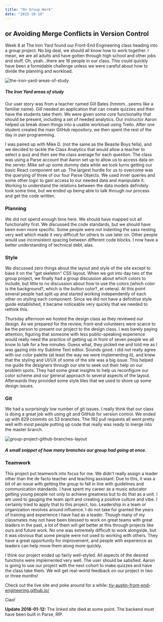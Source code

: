 ```yaml
---
title: "On Group Work"
date: "2015-10-19"
---
```


## or Avoiding Merge Conflicts in Version Control

Week 8 at The Iron Yard found our Front-End Engineering class heading into a group project. No big deal, we should all know how to work together. I mean, we are all adults and have gotten through high school and other jobs and stuff. Oh, yeah...there are 16 people in our class. This could quickly have been a formidable challenge unless we were careful about how to divide the planning and workload.

![the-iron-yard-areas-of-study](https://res.cloudinary.com/drumsensei/image/upload/v1515808787/the-iron-yard_areas-of-study_rd0wdu.png)

##### The Iron Yard areas of study

Our user story was from a teacher named Gill Bates (hmmm...seems like a familiar name). Gill needed an application that can create quizzes and then have the students take them. We were given some core functionality that should be present, including a set of needed analytics. Our instructor Aaron helped us break down things into a usable workload using Trello. After one student created the main GitHub repository, we then spent the rest of the day in pair programming.

I was paired up with Mike D. (not the same as the Beastie Boys fella), and we decided to tackle the Class Analytics that would allow a teacher to select a quiz and then see the class average for each question. The class was using a Parse account that Aaron set up to allow us to access data on the server. Mike set up some dummy data while we took turns getting our basic React component set up. The largest hurdle for us to overcome was the querying of three of our four Parse Objects. We used inner queries and some other logic to gain access to our needed data and manipulate it. Working to understand the relations between the data models definitely took some time, but we ended up being able to talk through our process and get the code written.

### Planning

We did not spend enough time here. We should have mapped out all functionality first. We discussed the code standards, but we should have been even more specific. Some people were not indenting the sass nesting very well which made it very difficult for others to use later on. Other people would use inconsistent spacing between different code blocks. I now have a better understanding of technical debt, alas.

### Style

We discussed zero things about the layout and style of the site except to base it on the "get skeleton" CSS layout. When we got into day two of the group project, we finally had a group discussion about which colors to include, but little to no discussion about how to use the colors (which color is the background?, which is the button color?, et cetera). At this point several people had split up and started working independently of each other on styling each component. Since we did not have a definitive style guide established, it became noticeable very quickly that we needed to rethink this.

Thursday afternoon we hosted the design class as they reviewed our design. As we prepared for the review, front-end volunteers were scarce to be the person to present our project to the design class. I was barely paying attention, figuring that someone with less public-speaking experience would really need the practice of getting up in front of seven people we all know to talk for a few minutes. Guess what, they picked me and told me as I was gazing into my Sublime Text editor. Sounds good. I did not really agree with our color palette (at least the way we were implementing it), and knew that the styling and UI/UX of some of the site was a big issue. This helped me guide the designers through our site to seek out their help on our problem spots. They had some great insights to help us reconfigure our color scheme and our general approach to several aspects of the layout. Afterwards they provided some style tiles that we used to shore up some design issues.

### Git

We had a surprisingly low number of git issues. I really think that our class is doing a great job with using git and GitHub for version control. We ended up with 829 commits on 53 branches. The 192 pull requests all went pretty well with most people putting up code that really was ready to merge into the master branch.

![group-project-github-branches-layout](https://res.cloudinary.com/drumsensei/image/upload/v1515808789/branches-hackathon_tshxdy.png)

##### A small snippet of how many branches our group had going at once.

### Teamwork

This project put teamwork into focus for me. We didn't really assign a leader other than the de facto teacher and teaching assistant. Due to this, it was a bit of an issue with getting the group to fall in line with guidelines and communication standards. I have spent my career as a music educator getting young people not only to achieve greatness but to do that as a unit. I am used to gauging the team sprit and creating a positive culture and vibe. I certainly tried to apply that to this project, too. Leadership in a team or organization revolves around influence. I do not take for granted the years of training and experience I have had as a leader. Though many of my classmates may not have been blessed to work on great teams with great leaders in the past, a lot of them will get better at this through projects like ours and future work. No one was extremely difficult to work alongside, but it was obvious that some people were not used to working with others. They have a great opportunity for improvement, and people with experience as leaders can help move them along more quickly.

I think our project ended up fairly well-styled. All aspects of the desired functions were implemented very well. The user should be satisfied. Aaron is going to use our project with the next cohort to make quizzes and have the class take them. We will get real-world feedback on our project in two or three months!

Check out the live site and poke around for a while: [tiy-austin-front-end-engineering.github.io/](https://tiy-austin-front-end-engineering.github.io/)

Ciao!

**Update 2018-01-12:** The linked site died at some point. The backend must have been built in Parse, RIP.
